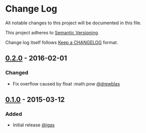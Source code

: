 # Change Log
All notable changes to this project will be documented in this file.

This project adheres to [Semantic Versioning](http://semver.org/).

Change log itself follows [Keep a CHANGELOG](http://keepachangelog.com) format.

## [0.2.0] - 2016-02-01
### Changed
- Fix overflow caused by float :math.pow [@drewblas]

## [0.1.0] - 2015-03-12
### Added
- Initial release [@igas]

[@drewblas]: https://github.com/drewblas
[@igas]: https://github.com/igas
[0.2.0]: https://github.com/igas/custom_base/compare/v0.1.0...v0.2.0
[0.1.0]: https://github.com/igas/custom_base/compare/2b2fad2...v0.1.0
